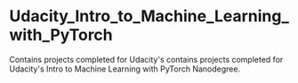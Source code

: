# Udacity_Intro_to_Machine_Learning_with_PyTorch
Contains projects completed for Udacity's contains projects completed for Udacity's Intro to Machine Learning with PyTorch Nanodegree.

